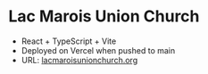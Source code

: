 # Lac Marois Union Church

- React + TypeScript + Vite
- Deployed on Vercel when pushed to main
- URL: [lacmaroisunionchurch.org](https://lacmaroisunionchurch.org)